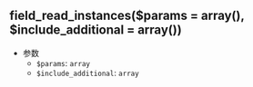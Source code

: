 ## field_read_instances($params = array(), $include_additional = array())

- 参数
  - `$params`: `array`
  - `$include_additional`: `array`